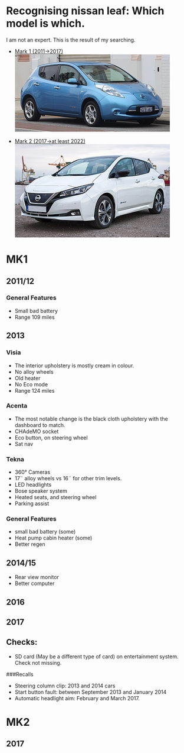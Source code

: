 # Recognising nissan leaf: Which model is which.

I am not an expert. This is the result of my searching.

- [Mark 1 (2011→2017)](#mk1)
![Nissan Leaf MK1 — exterior](leaf-mk1.jpg)

- [Mark 2 (2017→at least 2022)](#mk2)
![Nissan Leaf MK2 — exterior](leaf-mk2.jpg)

# <a id="mk1">MK1</a>

## 2011/12
### General Features
- Small bad battery
- Range 109 miles

## 2013

### Visia
- The interior upholstery is mostly cream in colour.
- No alloy wheels
- Old heater
- No Eco mode
- Range 124 miles

### Acenta
- The most notable change is the black cloth upholstery with the dashboard to match.
- CHAdeMO socket
- Eco button, on steering wheel
- Sat nav

### Tekna
- 360° Cameras
- 17¨ alloy wheels vs 16¨ for other trim levels.
- LED headlights
- Bose speaker system
- Heated seats, and steering wheel
- Parking assist

### General Features
- small bad battery (some)
- Heat pump cabin heater (some)
- Better regen

## 2014/15
- Rear view monitor
- Better computer

## 2016

## 2017

## Checks:
- SD card (May be a different type of card) on entertainment system. Check not missing.

###Recalls
- Steering column clip: 2013 and 2014 cars
- Start button fault:  between September 2013 and January 2014
- Automatic headlight aim: February and March 2017.

# <a id="mk2">MK2</a>

## 2017